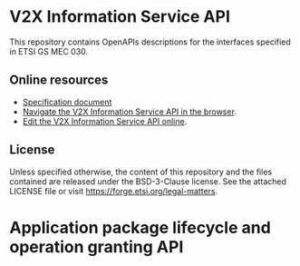# V2X Information Service API

This repository contains OpenAPIs descriptions for the interfaces specified in ETSI GS MEC 030.


## Online resources

* [Specification document](https://www.etsi.org/deliver/etsi_gs/MEC/001_099/030/02.01.01_60/gs_MEC030v020101p.pdf)
* [Navigate the V2X Information Service API in the browser](https://forge.etsi.org/swagger/ui/?url=https://forge.etsi.org/rep/mec/gs030-vis-api/raw/develop/MEC030_V2XInformationService.yaml).
* [Edit the V2X Information Service API online](https://forge.etsi.org/swagger/editor/?url=https://forge.etsi.org/rep/mec/gs030-vis-api/raw/develop/MEC030_V2XInformationService.yaml).


## License 

Unless specified otherwise, the content of this repository and the files contained are released under the BSD-3-Clause license.
See the attached LICENSE file or visit https://forge.etsi.org/legal-matters.


# Application package lifecycle and operation granting API
